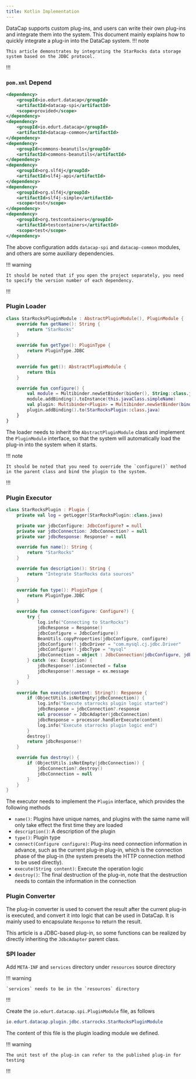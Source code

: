 ```yaml
---
title: Kotlin Implementation
---
```


DataCap supports custom plug-ins, and users can write their own plug-ins and integrate them into the system. This document mainly explains how to quickly integrate a plug-in into the DataCap system.
!!! note

    This article demonstrates by integrating the StarRocks data storage system based on the JDBC protocol.
!!!

### `pom.xml` Depend

```xml
<dependency>
    <groupId>io.edurt.datacap</groupId>
    <artifactId>datacap-spi</artifactId>
    <scope>provided</scope>
</dependency>
<dependency>
    <groupId>io.edurt.datacap</groupId>
    <artifactId>datacap-common</artifactId>
</dependency>
<dependency>
    <groupId>commons-beanutils</groupId>
    <artifactId>commons-beanutils</artifactId>
</dependency>
<dependency>
    <groupId>org.slf4j</groupId>
    <artifactId>slf4j-api</artifactId>
</dependency>
<dependency>
    <groupId>org.slf4j</groupId>
    <artifactId>slf4j-simple</artifactId>
    <scope>test</scope>
</dependency>
<dependency>
    <groupId>org.testcontainers</groupId>
    <artifactId>testcontainers</artifactId>
    <scope>test</scope>
</dependency>
```

The above configuration adds `datacap-spi` and `datacap-common` modules, and others are some auxiliary dependencies.

!!! warning

    It should be noted that if you open the project separately, you need to specify the version number of each dependency.
!!!

### Plugin Loader

```kotlin
class StarRocksPluginModule : AbstractPluginModule(), PluginModule {
    override fun getName(): String {
        return "StarRocks"
    }

    override fun getType(): PluginType {
        return PluginType.JDBC
    }

    override fun get(): AbstractPluginModule {
        return this
    }

    override fun configure() {
        val module = Multibinder.newSetBinder(binder(), String::class.java)
        module.addBinding().toInstance(this.javaClass.simpleName)
        val plugin: Multibinder<Plugin> = Multibinder.newSetBinder(binder(), Plugin::class.java)
        plugin.addBinding().to(StarRocksPlugin::class.java)
    }
}
```

The loader needs to inherit the `AbstractPluginModule` class and implement the `PluginModule` interface, so that the system will automatically load the plug-in into the system when it starts.

!!! note

    It should be noted that you need to override the `configure()` method in the parent class and bind the plugin to the system.
!!!

### Plugin Executor

```kotlin
class StarRocksPlugin : Plugin {
    private val log = getLogger(StarRocksPlugin::class.java)

    private var jdbcConfigure: JdbcConfigure? = null
    private var jdbcConnection: JdbcConnection? = null
    private var jdbcResponse: Response? = null

    override fun name(): String {
        return "StarRocks"
    }

    override fun description(): String {
        return "Integrate StarRocks data sources"
    }

    override fun type(): PluginType {
        return PluginType.JDBC
    }

    override fun connect(configure: Configure?) {
        try {
            log.info("Connecting to StarRocks")
            jdbcResponse = Response()
            jdbcConfigure = JdbcConfigure()
            BeanUtils.copyProperties(jdbcConfigure, configure)
            jdbcConfigure!!.jdbcDriver = "com.mysql.cj.jdbc.Driver"
            jdbcConfigure!!.jdbcType = "mysql"
            jdbcConnection = object : JdbcConnection(jdbcConfigure, jdbcResponse) {}
        } catch (ex: Exception) {
            jdbcResponse!!.isConnected = false
            jdbcResponse!!.message = ex.message
        }
    }

    override fun execute(content: String?): Response {
        if (ObjectUtils.isNotEmpty(jdbcConnection)) {
            log.info("Execute starrocks plugin logic started")
            jdbcResponse = jdbcConnection?.response
            val processor = JdbcAdapter(jdbcConnection)
            jdbcResponse = processor.handlerExecute(content)
            log.info("Execute starrocks plugin logic end")
        }
        destroy()
        return jdbcResponse!!
    }

    override fun destroy() {
        if (ObjectUtils.isNotEmpty(jdbcConnection)) {
            jdbcConnection?.destroy()
            jdbcConnection = null
        }
    }
}
```

The executor needs to implement the `Plugin` interface, which provides the following methods

- `name()`: Plugins have unique names, and plugins with the same name will only take effect the first time they are loaded
- `description()`: A description of the plugin
- `type()`: Plugin type
- `connect(Configure configure)`: Plug-ins need connection information in advance, such as the current plug-in plug-in, which is the connection phase of the plug-in (the system presets the HTTP connection method to be used directly).
- `execute(String content)`: Execute the operation logic
- `destroy()`:  The final destruction of the plug-in, note that the destruction needs to contain the information in the connection

### Plugin Converter

The plug-in converter is used to convert the result after the current plug-in is executed, and convert it into logic that can be used in DataCap. It is mainly used to encapsulate `Response` to return the result.

This article is a JDBC-based plug-in, so some functions can be realized by directly inheriting the `JdbcAdapter` parent class.

### SPI loader

Add `META-INF` and `services` directory under `resources` source directory

!!! warning

    `services` needs to be in the `resources` directory
!!!

Create the `io.edurt.datacap.spi.PluginModule` file, as follows

```java
io.edurt.datacap.plugin.jdbc.starrocks.StarRocksPluginModule
```

The content of this file is the plugin loading module we defined.

!!! warning

    The unit test of the plug-in can refer to the published plug-in for testing
!!!
